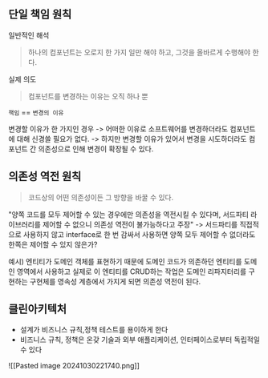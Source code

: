 
## 단일 책임 원칙

일반적인 해석
> 하나의 컴포넌트는 오로지 한 가지 일만 해야 하고, 그것을 올바르게 수행해야 한다.

실제 의도
> 컴포넌트를 변경하는 이유는 오직 하나 뿐

`책임` == `변경의 이유`


변경할 이유가 한 가지인 경우
-> 어떠한 이유로 소프트웨어를 변경하더라도 컴포넌트에 대해 신경쓸 필요가 없다.
-> 하지만 변경할 이유가 있어서 변경을 시도하더라도 컴포넌트 간 의존성으로 인해 변경이 확장될 수 있다.

## 의존성 역전 원칙

> 코드상의 어떤 의존성이든 그 방향을 바꿀 수 있다.

"양쪽 코드를 모두 제어할 수 있는 경우에만 의존성을 역전시킬 수 있다며, 서드파티 라이브러리를 제어할 수 없으니 의존성 역전이 불가능하다고 주장"
-> 서드파티를 직접적으로 사용하지 않고 interface로 한 번 감싸서 사용하면 양쪽 모두 제어할 수 없더라도 한쪽은 제어할 수 있지 않은가?


예시) 엔티티가 도메인 객체를 표현하기 때문에 도메인 코드가 의존하던 엔티티를 도메인 영역에서 사용하고
실제로 이 엔티티를 CRUD하는 작업은 도메인 리파지터리를 구현하는 구현체를 영속성 계층에서 가지게 되면 의존성 역전이 된다.


## 클린아키텍처

- 설계가 비즈니스 규칙,정책 테스트를 용이하게 한다
- 비즈니스 규칙, 정책은 온갖 기술과 외부 애플리케이션, 인터페이스로부터 독립적일 수 있다

![[Pasted image 20241030221740.png]]